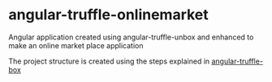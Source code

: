# angular-truffle-onlinemarket
Angular application created using angular-truffle-unbox and enhanced to make an online market place application


The project structure is created using the steps explained in [angular-truffle-box](https://truffleframework.com/boxes/angular-truffle-box)
